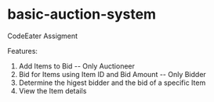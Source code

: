 # basic-auction-system
CodeEater Assigment

Features:
1. Add Items to Bid -- Only Auctioneer
2. Bid for Items using Item ID and Bid Amount -- Only Bidder
3. Determine the higest bidder and the bid of a specific Item
4. View the Item details
